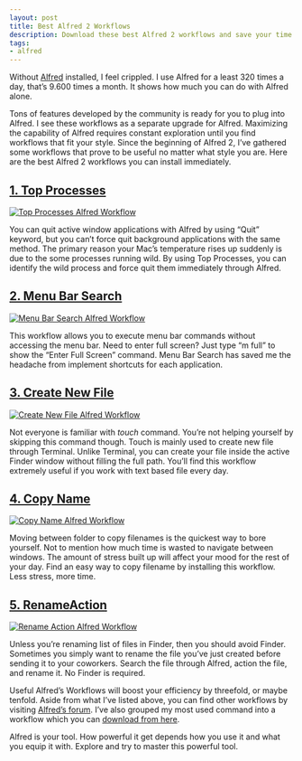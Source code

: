 ```yaml
---
layout: post
title: Best Alfred 2 Workflows
description: Download these best Alfred 2 workflows and save your time.
tags:
- alfred
---
```

Without [Alfred][3] installed, I feel crippled. I use Alfred for a least 320 times a day, that’s 9.600 times a month. It shows how much you can do with Alfred alone.

[3]: http://www.alfredapp.com/ "Alfred App - Productivity App for Mac OS X"

<!--more-->

Tons of features developed by the community is ready for you to plug into Alfred. I see these workflows as a separate upgrade for Alfred. Maximizing the capability of Alfred requires constant exploration until you find workflows that fit your style. Since the beginning of Alfred 2, I’ve gathered some workflows that prove to be useful no matter what style you are. Here are the best Alfred 2 workflows you can install immediately.

## [1. Top Processes](https://github.com/zhaocai/alfred2-top-workflow "zhaocai/alfred2-top-workflow · GitHub")

[ ![Top Processes Alfred Workflow][img1] ](http://images.sayzlim.net/2013/08/workflow_top_processes.jpg "Top Processes Alfred Workflow")

[img1]: http://images.sayzlim.net/2013/08/workflow_top_processes.jpg "Top Processes Alfred Workflow"

You can quit active window applications with Alfred by using “Quit” keyword, but you can’t force quit background applications with the same method. The primary reason your Mac’s temperature rises up suddenly is due to the some processes running wild. By using Top Processes, you can identify the wild process and force quit them immediately through Alfred.

## [2. Menu Bar Search](http://tedwise.com/2013/03/04/alfred-2-workflows/ "Alfred 2 Workflows | Ted Wise")

[ ![Menu Bar Search Alfred Workflow][img2] ](http://images.sayzlim.net/2013/08/workflow_menubar_search.jpg "Menu Bar Search Alfred Workflow")

[img2]: http://images.sayzlim.net/2013/08/workflow_menubar_search.jpg "Menu Bar Search Alfred Workflow"

This workflow allows you to execute menu bar commands without accessing the menu bar. Need to enter full screen? Just type “m full” to show the “Enter Full Screen” command. Menu Bar Search has saved me the headache from implement shortcuts for each application.

## [3. Create New File](http://s3.sayzlim.net/f/create-new-file-alfredworkflow.zip "Create New File Alfred Workflow")

[ ![Create New File Alfred Workflow][img3] ](http://images.sayzlim.net/2013/08/workflow_new_file.jpg "Create New File Alfred Workflow")

[img3]: http://images.sayzlim.net/2013/08/workflow_new_file.jpg "Create New File Alfred Workflow"

Not everyone is familiar with *touch* command. You’re not helping yourself by skipping this command though. Touch is mainly used to create new file through Terminal. Unlike Terminal, you can create your file inside the active Finder window without filling the full path. You’ll find this workflow extremely useful if you work with text based file every day.

## [4. Copy Name](http://www.alfredforum.com/topic/1733-updated-04122013-file-action-copy-folderfile-name-v-11/ "Copy File Name Workflow")

[ ![Copy Name Alfred Workflow][img4] ](http://images.sayzlim.net/2013/08/workflow_copyname.jpg "Copy Name Alfred Workflow")

[img4]: http://images.sayzlim.net/2013/08/workflow_copyname.jpg "Copy Name Alfred Workflow"

Moving between folder to copy filenames is the quickest way to bore yourself. Not to mention how much time is wasted to navigate between windows. The amount of stress built up will affect your mood for the rest of your day. Find an easy way to copy filename by installing this workflow. Less stress, more time.

## [5. RenameAction](http://www.alfredforum.com/topic/1779-rename-file-action/ "Rename File action - Share your Workflows - Alfred App Community Forum")

[ ![Rename Action Alfred Workflow][img5] ](http://images.sayzlim.net/2013/08/workflow_rename.jpg "Rename Action Alfred Workflow")

[img5]: http://images.sayzlim.net/2013/08/workflow_rename.jpg "Rename Action Alfred Workflow"

Unless you’re renaming list of files in Finder, then you should avoid Finder. Sometimes you simply want to rename the file you’ve just created before sending it to your coworkers. Search the file through Alfred, action the file, and rename it. No Finder is required.

Useful Alfred’s Workflows will boost your efficiency by threefold, or maybe tenfold. Aside from what I’ve listed above, you can find other workflows by visiting [Alfred’s forum][2519-001]. I’ve also grouped my most used command into a workflow which you can [download from here][2519-002].

[2519-001]: http://www.alfredforum.com/ "Alfred App Community Forum"
[2519-002]: http://sayzlim.net/os-x-toolbox-workflow-alfred-2 "OS X Toolbox Workflow for Alfred 2 | Sayz Lim"

Alfred is your tool. How powerful it get depends how you use it and what you equip it with. Explore and try to master this  powerful tool.